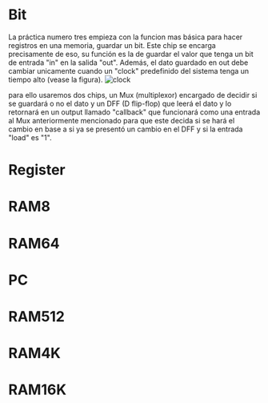 # Bit
La práctica numero tres empieza con la funcion mas básica para hacer registros en una memoria, guardar un bit. Este chip se encarga precisamente de eso, su función es la de guardar el valor que tenga un bit de entrada "in" en la salida "out". Además, el dato guardado en out debe cambiar unicamente cuando un "clock" predefinido del sistema tenga un tiempo alto (vease la figura).
![clock](https://github.com/jorge1b3/G_Poject/assets/131718783/19a86ddb-f72f-4e01-a213-1d4265fb6412)

para ello usaremos dos chips, un Mux (multiplexor) encargado de decidir si se guardará o no el dato y un DFF (D flip-flop) que leerá el dato y lo retornará en un output llamado "callback" que funcionará como una entrada al Mux anteriormente mencionado para que este decida si se hará el cambio en base a si ya se presentó un cambio en el DFF y si la entrada "load" es "1".

# Register


# RAM8


# RAM64


# PC


# RAM512


# RAM4K


# RAM16K

